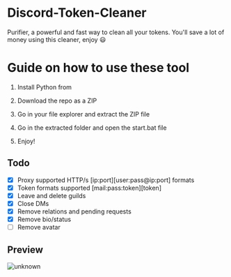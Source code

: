# Discord-Token-Cleaner
Purifier, a powerful and fast way to clean all your tokens. You'll save a lot of money using this cleaner, enjoy ‎😃
# Guide on how to use these tool
 
1. Install Python from 

2. Download the repo as a ZIP 
  
3. Go in your file explorer and extract the ZIP file
  
4. Go in the extracted folder and open the start.bat file

5. Enjoy!
## Todo
- [x] Proxy supported HTTP/s [ip:port][user:pass@ip:port] formats 
- [x] Token formats supported [mail:pass:token][token]
- [x] Leave and delete guilds 
- [x] Close DMs
- [x] Remove relations and pending requests
- [x] Remove bio/status
- [ ] Remove avatar
## Preview 
![unknown](https://user-images.githubusercontent.com/93849730/181318654-350552ad-c330-4b3a-980b-e10b1d59a0e5.png)